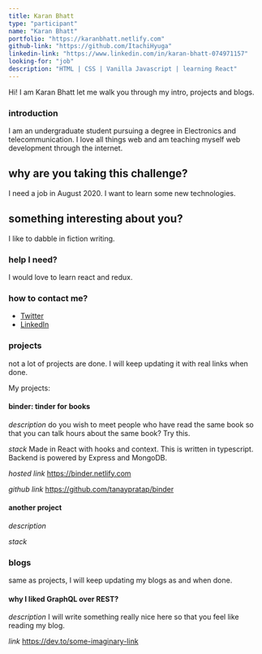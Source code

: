 ```yaml
---
title: Karan Bhatt
type: "participant"
name: "Karan Bhatt"
portfolio: "https://karanbhatt.netlify.com"
github-link: "https://github.com/ItachiHyuga"
linkedin-link: "https://www.linkedin.com/in/karan-bhatt-074971157"
looking-for: "job"
description: "HTML | CSS | Vanilla Javascript | learning React"
---
```


Hi! I am Karan Bhatt let me walk you through my intro, projects and blogs.

### introduction

I am an undergraduate student pursuing a degree in Electronics and telecommunication. I love all things web and am teaching myself web development through the internet. 

## why are you taking this challenge?

I need a job in August 2020.
I want to learn some new technologies.

## something interesting about you?

I like to dabble in fiction writing. 

### help I need?

I would love to learn react and redux.

### how to contact me?

- [Twitter](https://twitter.com/KaranBh19635444)
- [LinkedIn](https://www.linkedin.com/in/karan-bhatt-074971157/)

### projects

not a lot of projects are done. I will keep updating it with real links when done.

My projects:

#### binder: tinder for books

_description_ do you wish to meet people who have read the same book so that you can talk hours about the same book? Try this.

_stack_ Made in React with hooks and context. This is written in typescript. Backend is powered by Express and MongoDB.

_hosted link_ https://binder.netlify.com

_github link_ https://github.com/tanaypratap/binder

#### another project

_description_

_stack_

### blogs

same as projects, I will keep updating my blogs as and when done.

#### why I liked GraphQL over REST?

_description_ I will write something really nice here so that you feel like reading my blog.

_link_ https://dev.to/some-imaginary-link
